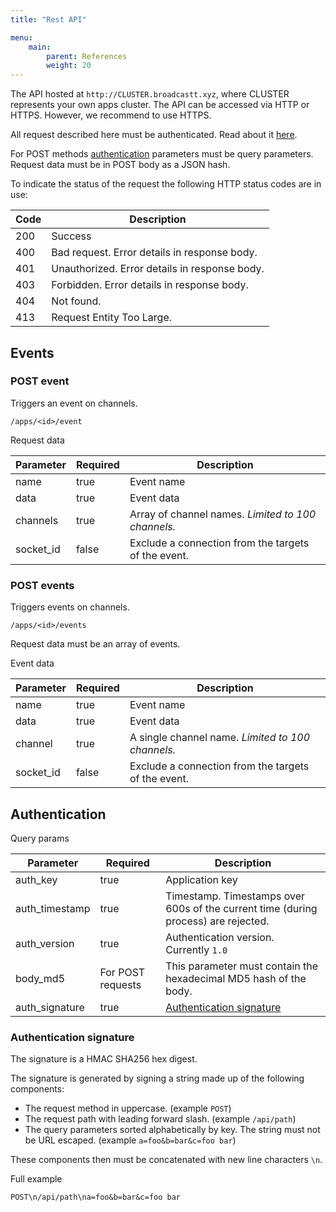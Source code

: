 ```yaml
---
title: "Rest API"

menu: 
    main:
        parent: References
        weight: 20
---
```

The API hosted at `http://CLUSTER.broadcastt.xyz`, where CLUSTER represents your own apps cluster. The API can be accessed via HTTP or HTTPS. However, we recommend to use HTTPS.

All request described here must be authenticated. Read about it [here](#authentication).

For POST methods [authentication](#authentication) parameters must be query parameters. Request data must be in POST body as a JSON hash.

To indicate the status of the request the following HTTP status codes are in use:

| Code | Description |
| - | - |
| 200 | Success |
| 400 | Bad request. Error details in response body. |
| 401 | Unauthorized. Error details in response body. |
| 403 | Forbidden. Error details in response body. |
| 404 | Not found. |
| 413 | Request Entity Too Large. |

## Events

### POST event

Triggers an event on channels.

```
/apps/<id>/event
```

Request data

| Parameter | Required | Description |
| - | - | - |
| name | true | Event name |
| data | true | Event data |
| channels | true | Array of channel names. *Limited to 100 channels.* |
| socket_id | false | Exclude a connection from the targets of the event. |

### POST events

Triggers events on channels.

```
/apps/<id>/events
```

Request data must be an array of events.

Event data

| Parameter | Required | Description |
| - | - | - |
| name | true | Event name |
| data | true | Event data |
| channel | true | A single channel name. *Limited to 100 channels.* |
| socket_id | false | Exclude a connection from the targets of the event. |

## Authentication

Query params

| Parameter | Required | Description |
| - | - | - |
| auth_key | true | Application key |
| auth_timestamp | true | Timestamp. Timestamps over 600s of the current time (during process) are rejected. |
| auth_version | true | Authentication version. Currently `1.0` |
| body_md5 | For POST requests | This parameter must contain the hexadecimal MD5 hash of the body. |
| auth_signature | true | [Authentication signature](#authentication-signature) |

### Authentication signature

The signature is a HMAC SHA256 hex digest.

The signature is generated by signing a string made up of the following components:

* The request method in uppercase. (example `POST`)
* The request path with leading forward slash. (example `/api/path`)
* The query parameters sorted alphabetically by key. The string must not be URL escaped. (example `a=foo&b=bar&c=foo bar`)

These components then must be concatenated with new line characters `\n`.

Full example

```
POST\n/api/path\na=foo&b=bar&c=foo bar
```
